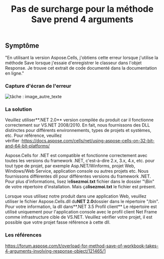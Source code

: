 ﻿---
title: Pas de surcharge pour la méthode Save prend 4 arguments
type: docs
weight: 70
url: /fr/net/no-overload-for-method-save-takes-4-arguments/
---
## **Symptôme**

"En utilisant la version Aspose.Cells, j'obtiens cette erreur lorsque j'utilise la méthode Save lorsque j'essaie d'enregistrer le classeur dans l'objet Response. Je trouve cet extrait de code documenté dans la documentation en ligne."

### **Capture d'écran de l'erreur**

![tâche : image_autre_texte](no-overload-for-method-save-takes-4-arguments_1.png)

### **La solution**

 Veuillez utiliser**.NET 2.0** version compilée du produit car il fonctionne correctement sur VS.NET 2008/2010. En fait, nous fournissons des DLL distinctes pour différents environnements, types de projets et systèmes, etc. Pour référence, veuillez vérifier :<https://docs.aspose.com/cells/net/using-aspose-cells-on-32-bit-and-64-bit-platforms/>

 Aspose.Cells for .NET est compatible et fonctionne correctement avec toutes les versions du framework .NET, c'est-à-dire 2.x, 3.x, 4.x, etc. pour tout type de projet, par exemple Asp.NET/Winforms, projet Web, Windows/Web Service, application console ou autres projets etc. Nous fournissons différentes dll pour différentes versions du framework .NET. Pour plus d'informations, lisez le**lisezmoi.txt** fichier dans le dossier "\Bin" de votre répertoire d'installation. Mais ça**lisezmoi.txt** le fichier est présent.

 Lorsque vous utilisez notre produit dans une application Web, veuillez utiliser le fichier Aspose.Cells.dll du**NET 2.0**dossier dans le répertoire "/bin". Pour votre information, la dll dans**.NET 3.5 Profil client** Le répertoire est utilisé uniquement pour l'application console avec le profil client Net Frame comme infrastructure cible de VS.NET. Veuillez vérifier votre projet, il est possible que votre projet fasse référence à cette dll.

### **Les références**

<https://forum.aspose.com/t/overload-for-method-save-of-workbook-takes-4-arguments-involving-response-object/121465/1>
